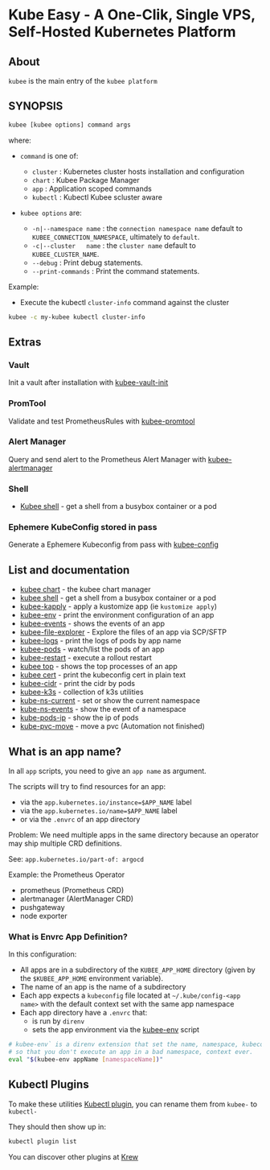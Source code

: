 # Kube Easy - A One-Clik, Single VPS, Self-Hosted Kubernetes Platform


## About
`kubee` is the main entry of the `kubee platform`


## SYNOPSIS

```bash
kubee [kubee options] command args
```

where:

* `command` is one of:
  * `cluster`                  : Kubernetes cluster hosts installation and configuration
  * `chart`                    : Kubee Package Manager
  * `app`                      : Application scoped commands
  * `kubectl`                  : Kubectl Kubee scluster aware

* `kubee options` are:
  * `-n|--namespace name`    : the `connection namespace name` default to `KUBEE_CONNECTION_NAMESPACE`, ultimately to `default`.
  * `-c|--cluster   name`    : the `cluster name` default to `KUBEE_CLUSTER_NAME`.
  * `--debug`                : Print debug statements.
  * `--print-commands`       : Print the command statements.


Example:
* Execute the kubectl `cluster-info` command against the cluster
```bash
kubee -c my-kubee kubectl cluster-info
```

## Extras

### Vault

Init a vault after installation with [kubee-vault-init](../bin-generated/kubee-vault-init-unseal.md)

### PromTool

Validate and test PrometheusRules with [kubee-promtool](../bin-generated/kubee-promtool.md)

### Alert Manager

Query and send alert to the Prometheus Alert Manager with [kubee-alertmanager](../bin-generated/kubee-alertmanager.md)

### Shell

* [Kubee shell](../bin-generated/kubee-shell.md) - get a shell from a busybox container or a pod

### Ephemere KubeConfig stored in pass

Generate a Ephemere Kubeconfig from pass with [kubee-config](../lib/kubee-config.md)

## List and documentation

* [kubee chart](../bin-generated/kubee-chart.md) - the kubee chart manager
* [kubee shell](../bin-generated/kubee-shell.md) - get a shell from a busybox container or a pod
* [kubee-kapply](../bin/kubee-kapply) - apply a kustomize app (ie `kustomize apply`)
* [kubee-env](../bin/kubee-env) - print the environment configuration of an app
* [kubee-events](../bin/kubee-event) - shows the events of an app
* [kubee-file-explorer](../bin/kubee-volume-explorer) - Explore the files of an app via SCP/SFTP
* [kubee-logs](../bin/kubee-logs) - print the logs of pods by app name
* [kubee-pods](../bin/kubectl-xpod) - watch/list the pods of an app
* [kubee-restart](../bin/kubee-restart) - execute a rollout restart
* [kubee top](../bin/kubectl-xtop) - shows the top processes of an app
* [kubee cert](../bin-generated/kubee-cert.md) - print the kubeconfig cert in plain text
* [kubee-cidr](../bin/kubee-pods-cidr) - print the cidr by pods
* [kubee-k3s](../bin/kubee-k3s.md) - collection of k3s utilities
* [kube-ns-current](../bin/kubee-ns) - set or show the current namespace
* [kube-ns-events](../bin/kubectl-xevents) - show the event of a namespace
* [kube-pods-ip](../bin/kubee-pods-ip) - show the ip of pods
* [kube-pvc-move](../bin/kubee-pvc-move) - move a pvc (Automation not finished)

## What is an app name?

In all `app` scripts, you need to give an `app name` as argument.

The scripts will try to find resources for an app:
* via the `app.kubernetes.io/instance=$APP_NAME` label
* via the `app.kubernetes.io/name=$APP_NAME` label
* or via the `.envrc` of an app directory

Problem: We need multiple apps in the same directory
because an operator may ship multiple CRD definitions.

See: `app.kubernetes.io/part-of: argocd`

Example: the Prometheus Operator
* prometheus (Prometheus CRD)
* alertmanager (AlertManager CRD)
* pushgateway
* node exporter


### What is Envrc App Definition?

In this configuration:
* All apps are in a subdirectory of the `KUBEE_APP_HOME` directory (given by the `$KUBEE_APP_HOME` environment variable).
* The name of an app is the name of a subdirectory
* Each app expects a `kubeconfig` file located at `~/.kube/config-<app name>` with the default context set with the same app namespace
* Each app directory have a `.envrc` that:
    * is run by `direnv`
    * sets the app environment via the [kubee-env](docs/bin/kubee-env) script
```bash
# kubee-env` is a direnv extension that set the name, namespace, kubeconfig and directory of an app as environment
# so that you don't execute an app in a bad namespace, context ever. 
eval "$(kubee-env appName [namespaceName])"
```


## Kubectl Plugins

To make these utilities [Kubectl plugin](https://kubernetes.io/docs/tasks/extend-kubectl/kubectl-plugins/),
you can rename them from `kubee-` to `kubectl-`

They should then show up in:
```bash
kubectl plugin list
```


You can discover other plugins at [Krew](https://krew.sigs.k8s.io/plugins/)
